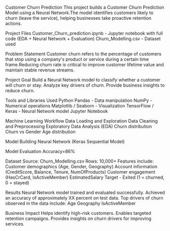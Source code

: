 Customer Churn Prediction
This project builds a Customer Churn Prediction Model using a Neural Network.The model identifies customers likely to churn (leave the service), helping businesses take proactive retention actions.

Project Files
Customer_Churn_prediction.ipynb - Jupyter notebook with full code (EDA + Neural Network + Evaluation)
Churn_Modelling.csv - Dataset used



Problem Statement
Customer churn refers to the percentage of customers that stop using a company's product or service during a certain time frame.Reducing churn rate is critical to improve customer lifetime value and maintain stable revenue streams.

Project Goal
Build a Neural Network model to classify whether a customer will churn or stay.
Analyze key drivers of churn.
Provide business insights to reduce churn.

Tools and Libraries Used
Python
Pandas - Data manipulation
NumPy - Numerical operations
Matplotlib / Seaborn - Visualization
TensorFlow / Keras - Neural Network model
Jupyter Notebook

Machine Learning Workflow
Data Loading and Exploration
Data Cleaning and Preprocessing
Exploratory Data Analysis (EDA)
Churn distribution
Churn vs Gender
Age distribution

Model Building
Neural Network (Keras Sequential Model)

Model Evaluation
Accuracy=86%


Dataset
Source: Churn_Modelling.csv
Rows: 10,000+
Features include:
Customer demographics (Age, Gender, Geography)
Account information (CreditScore, Balance, Tenure, NumOfProducts)
Customer engagement (HasCrCard, IsActiveMember)
EstimatedSalary
Target - Exited (1 = churned, 0 = stayed)

Results
Neural Network model trained and evaluated successfully.
Achieved an accuracy of approximately XX percent on test data.
Top drivers of churn observed in the data include:
Age
Geography
IsActiveMember

Business Impact
Helps identify high-risk customers.
Enables targeted retention campaigns.
Provides insights on churn drivers for improving services.
